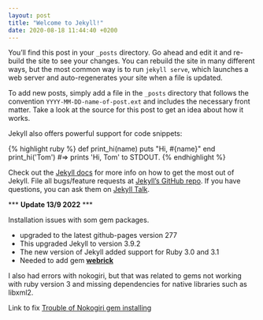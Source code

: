 ```yaml
---
layout: post
title: "Welcome to Jekyll!"
date: 2020-08-18 11:44:40 +0200
---
```


You’ll find this post in your `_posts` directory. Go ahead and edit it and re-build the site to see your changes. You can rebuild the site in many different ways, but the most common way is to run `jekyll serve`, which launches a web server and auto-regenerates your site when a file is updated.

To add new posts, simply add a file in the `_posts` directory that follows the convention `YYYY-MM-DD-name-of-post.ext` and includes the necessary front matter. Take a look at the source for this post to get an idea about how it works.

Jekyll also offers powerful support for code snippets:

{% highlight ruby %}
def print_hi(name)
puts "Hi, #{name}"
end
print_hi('Tom')
#=> prints 'Hi, Tom' to STDOUT.
{% endhighlight %}

Check out the [Jekyll docs][jekyll-docs] for more info on how to get the most out of Jekyll. File all bugs/feature requests at [Jekyll’s GitHub repo][jekyll-gh]. If you have questions, you can ask them on [Jekyll Talk][jekyll-talk].

[jekyll-docs]: https://jekyllrb.com/docs/home
[jekyll-gh]: https://github.com/jekyll/jekyll
[jekyll-talk]: https://talk.jekyllrb.com/

\*\*\* **Update 13/9 2022** \*\*\*

Installation issues with som gem packages.

- upgraded to the latest github-pages version 277
- This upgraded Jekyll to version 3.9.2
- The new version of Jekyll added support for Ruby 3.0 and 3.1
- Needed to add gem [**webrick**](https://jekyllrb.com/news/2022/03/27/jekyll-3-9-2-released/)

I also had errors with nokogiri, but that was related to gems not working with ruby version 3 and missing dependencies for native libraries such as libxml2.

Link to fix [Trouble of Nokogiri gem installing](https://7in4tranlh.wordpress.com/2016/10/26/trouble-of-nokogiri-gem-installing/)
